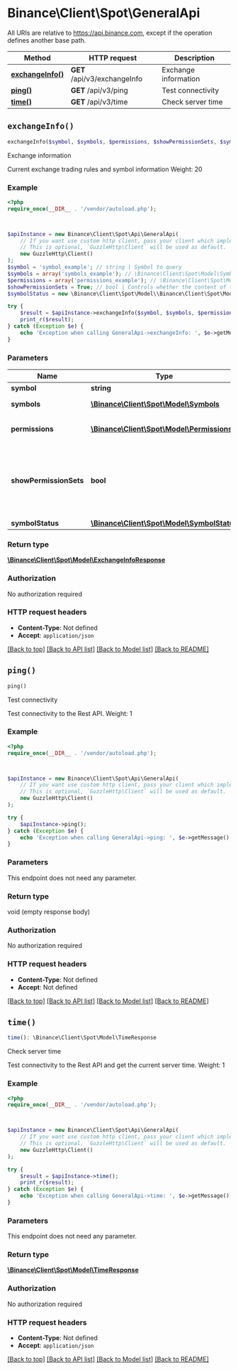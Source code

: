 # Binance\Client\Spot\GeneralApi

All URIs are relative to https://api.binance.com, except if the operation defines another base path.

| Method | HTTP request | Description |
| ------------- | ------------- | ------------- |
| [**exchangeInfo()**](GeneralApi.md#exchangeInfo) | **GET** /api/v3/exchangeInfo | Exchange information |
| [**ping()**](GeneralApi.md#ping) | **GET** /api/v3/ping | Test connectivity |
| [**time()**](GeneralApi.md#time) | **GET** /api/v3/time | Check server time |


## `exchangeInfo()`

```php
exchangeInfo($symbol, $symbols, $permissions, $showPermissionSets, $symbolStatus): \Binance\Client\Spot\Model\ExchangeInfoResponse
```

Exchange information

Current exchange trading rules and symbol information Weight: 20

### Example

```php
<?php
require_once(__DIR__ . '/vendor/autoload.php');



$apiInstance = new Binance\Client\Spot\Api\GeneralApi(
    // If you want use custom http client, pass your client which implements `GuzzleHttp\ClientInterface`.
    // This is optional, `GuzzleHttp\Client` will be used as default.
    new GuzzleHttp\Client()
);
$symbol = 'symbol_example'; // string | Symbol to query
$symbols = array('symbols_example'); // \Binance\Client\Spot\Model\Symbols | List of symbols to query
$permissions = array('permissions_example'); // \Binance\Client\Spot\Model\Permissions | List of permissions to query
$showPermissionSets = True; // bool | Controls whether the content of the `permissionSets` field is populated or not. Defaults to `true`
$symbolStatus = new \Binance\Client\Spot\Model\\Binance\Client\Spot\Model\SymbolStatus(); // \Binance\Client\Spot\Model\SymbolStatus

try {
    $result = $apiInstance->exchangeInfo($symbol, $symbols, $permissions, $showPermissionSets, $symbolStatus);
    print_r($result);
} catch (Exception $e) {
    echo 'Exception when calling GeneralApi->exchangeInfo: ', $e->getMessage(), PHP_EOL;
}
```

### Parameters

| Name | Type | Description  | Notes |
| ------------- | ------------- | ------------- | ------------- |
| **symbol** | **string**| Symbol to query | [optional] |
| **symbols** | [**\Binance\Client\Spot\Model\Symbols**](../Model/string.md)| List of symbols to query | [optional] |
| **permissions** | [**\Binance\Client\Spot\Model\Permissions**](../Model/string.md)| List of permissions to query | [optional] |
| **showPermissionSets** | **bool**| Controls whether the content of the &#x60;permissionSets&#x60; field is populated or not. Defaults to &#x60;true&#x60; | [optional] |
| **symbolStatus** | [**\Binance\Client\Spot\Model\SymbolStatus**](../Model/.md)|  | [optional] |

### Return type

[**\Binance\Client\Spot\Model\ExchangeInfoResponse**](../Model/ExchangeInfoResponse.md)

### Authorization

No authorization required

### HTTP request headers

- **Content-Type**: Not defined
- **Accept**: `application/json`

[[Back to top]](#) [[Back to API list]](../../README.md#endpoints)
[[Back to Model list]](../../README.md#models)
[[Back to README]](../../README.md)

## `ping()`

```php
ping()
```

Test connectivity

Test connectivity to the Rest API. Weight: 1

### Example

```php
<?php
require_once(__DIR__ . '/vendor/autoload.php');



$apiInstance = new Binance\Client\Spot\Api\GeneralApi(
    // If you want use custom http client, pass your client which implements `GuzzleHttp\ClientInterface`.
    // This is optional, `GuzzleHttp\Client` will be used as default.
    new GuzzleHttp\Client()
);

try {
    $apiInstance->ping();
} catch (Exception $e) {
    echo 'Exception when calling GeneralApi->ping: ', $e->getMessage(), PHP_EOL;
}
```

### Parameters

This endpoint does not need any parameter.

### Return type

void (empty response body)

### Authorization

No authorization required

### HTTP request headers

- **Content-Type**: Not defined
- **Accept**: Not defined

[[Back to top]](#) [[Back to API list]](../../README.md#endpoints)
[[Back to Model list]](../../README.md#models)
[[Back to README]](../../README.md)

## `time()`

```php
time(): \Binance\Client\Spot\Model\TimeResponse
```

Check server time

Test connectivity to the Rest API and get the current server time. Weight: 1

### Example

```php
<?php
require_once(__DIR__ . '/vendor/autoload.php');



$apiInstance = new Binance\Client\Spot\Api\GeneralApi(
    // If you want use custom http client, pass your client which implements `GuzzleHttp\ClientInterface`.
    // This is optional, `GuzzleHttp\Client` will be used as default.
    new GuzzleHttp\Client()
);

try {
    $result = $apiInstance->time();
    print_r($result);
} catch (Exception $e) {
    echo 'Exception when calling GeneralApi->time: ', $e->getMessage(), PHP_EOL;
}
```

### Parameters

This endpoint does not need any parameter.

### Return type

[**\Binance\Client\Spot\Model\TimeResponse**](../Model/TimeResponse.md)

### Authorization

No authorization required

### HTTP request headers

- **Content-Type**: Not defined
- **Accept**: `application/json`

[[Back to top]](#) [[Back to API list]](../../README.md#endpoints)
[[Back to Model list]](../../README.md#models)
[[Back to README]](../../README.md)
